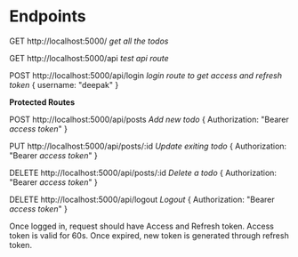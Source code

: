 # Endpoints

GET http://localhost:5000/  *get all the todos*

GET http://localhost:5000/api  *test api route*

POST http://localhost:5000/api/login  *login route to get access and refresh token*
{
  username: "deepak"
}

**Protected Routes** 

POST http://localhost:5000/api/posts *Add new todo*
{
  Authorization: "Bearer *access token*"
}

PUT http://localhost:5000/api/posts/:id *Update exiting todo*
{
  Authorization: "Bearer *access token*"
}

DELETE http://localhost:5000/api/posts/:id *Delete a todo*
{
  Authorization: "Bearer *access token*"
}

DELETE http://localhost:5000/api/logout *Logout*
{
  Authorization: "Bearer *access token*"
}

Once logged in, request should have Access and Refresh token. Access token is valid for 60s. Once expired, new token is generated through refresh token.